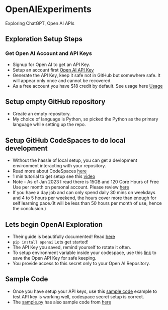 # OpenAIExperiments
Exploring ChatGPT, Open AI APIs

## Exploration Setup Steps

### Get Open AI Account and API Keys
- Signup for Open AI to get an API Key.
- Setup an account first [Open AI API Key](https://beta.openai.com/account/api-keys) 
- Generate the API Key, keep it safe not in GitHub but somewhere safe. It will appear only once and cannot be recovered.
- As a free account you have $18 credit by default. See usage here [Usage](https://beta.openai.com/account/usage)

## Setup empty GitHub repository
- Create an empty repository.
- My choice of language is Python, so picked the Python as the primary language while setting up the repo.

## Setup GitHub CodeSpaces to do local development
- Without the hassle of local setup, you can get a devlopment environment interacting with your repository.
- Read more about CodeSpaces [here](https://github.com/codespaces)
- 1 min tutorial to get setup see this [video](https://youtu.be/_W9B7qc9lVc)
- Note - As of Jan 2023 I read there is 15GB and 120 Core Hours of Free Use per month on personal account. Please review [here](https://docs.github.com/en/billing/managing-billing-for-github-codespaces/about-billing-for-github-codespaces#monthly-included-storage-and-core-hours-for-personal-accounts)
- If you have a day job and can only spend daily 30 mins on weekdays and 4 to 5 hours per weekend, the hours cover more than enough for self learning pace.(It will be less than 50 hours per month of use, hence the conclusion.)

## Lets begin OpenAI Exploration
- Their guide is beautifully documented! Read [here](https://beta.openai.com/docs/api-reference/introduction)
- `pip install openai` Lets get started!
- The API Key you saved, remind yourself to rotate it often.
- To setup environment variable inside your codespace, use this [link](https://github.com/settings/codespaces/secrets/new) to save the Open API Key for safe keeping.
- You provide access to this secret only to your Open AI Repository.

## Sample Code
- Once you have setup your API keys, use this [sample code](https://github.com/openai/openai-python#usage) example to test API key is working well, codespace secret setup is correct.
- The [sample.py](https://github.com/codekunoichi/OpenAIExperiments/blob/master/examples/sample.py) has also sample code from [here](https://beta.openai.com/docs/api-reference/introduction)